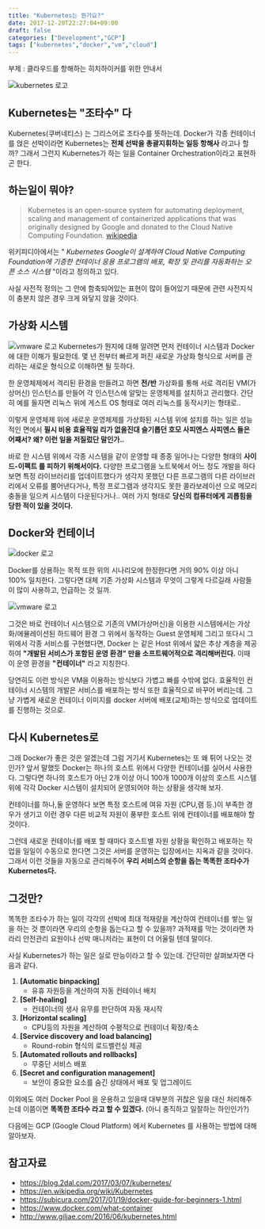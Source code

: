 ```yaml
---
title: "Kubernetes는 뭔가요?"
date: 2017-12-20T22:27:04+09:00
draft: false
categories: ["Development","GCP"]
tags: ["kubernetes","docker","vm","cloud"]
---
```

부제 : 클라우드를 항해하는 히치하이커를 위한 안내서

![kubernetes 로고](/img/kubernetes.jpg)
## Kubernetes는 "조타수" 다
Kubernetes(쿠버네티스) 는 그리스어로 조타수를 뜻하는데. Docker가 각종 컨테이너를 얹은 선박이라면 Kubernetes는 **전체 선박을 총괄지휘하는 일등 항해사** 라고나 할까? 그래서 그런지 Kubernetes가 하는 일을 Container Orchestration이라고 표현하곤 한다.

## 하는일이 뭐야?
> Kubernetes is an open-source system for automating deployment, scaling and management of containerized applications that was originally designed by Google and donated to the Cloud Native Computing Foundation. [wikipedia](https://en.wikipedia.org/wiki/Kubernetes)

위키피디아에서는 " *Kubernetes Google이 설계하여 Cloud Native Computing Foundation에 기증한 컨테이너 응용 프로그램의 배포, 확장 및 관리를 자동화하는 오픈 소스 시스템* "이라고 정의하고 있다.

사실 사전적 정의는 그 안에 함축되어있는 표현이 많이 들어있기 때문에 관련 사전지식이 충분치 않은 경우 크게 와닿지 않을 것이다.

## 가상화 시스템
![vmware 로고](/img/vmware-logo.png)
Kubernetes가 뭔지에 대해 알려면 먼저 컨테이너 시스템과 Docker에 대한 이해가 필요한데. 몇 년 전부터 빠르게 퍼진 새로운 가상화 형식으로 서버를 관리하는 새로운 형식으로 이해하면 될 듯하다.

한 운영체제에서 격리된 환경을 만들려고 하면 **전/반** 가상화를 통해 서로 격리된 VM(가상머신) 인스턴스를 만들어 각 인스턴스에 알맞는 운영체제를 설치하고 관리했다. 간단히 예를 들자면 리눅스 위에 게스트 OS 형태로 여러 리눅스를 동작시키는 형태로..

이렇게 운영체제 위에 새로운 운영체제를 가상화된 시스템 위에 설치를 하는 일은 성능적인 면에서 **필시 비용 효율적일 리가 없을진대 슬기롭던 호모 사피엔스 사피엔스 들은 어째서? 왜? 이런 일을 저질렀단 말인가..**

바로 한 시스템 위에서 각종 시스템을 같이 운영할 때 종종 일어나는 다양한 형태의 **사이드-이펙트 를 피하기 위해서이다.** 다양한 프로그램을 노트북에서 어느 정도 개발을 하다 보면 특정 라이브러리를 업데이트했다가 생각지 못했던 다른 프로그램의 다른 라이브러리에서 오류를 뿜어낸다거나, 특정 프로그램과 생각지도 못한 콜라보레이션 으로 메모리 충돌을 일으켜 시스템이 다운된다거나.. 여러 가지 형태로 **당신의 컴퓨터에게 괴롭힘을 당한 적이 있을 것이다.**

## Docker와 컨테이너
![docker 로고](/img/docker-facebook.png)

Docker를 상용하는 목적 또한 위의 시나리오에 한정한다면 거의 90% 이상 아니 100% 일치한다. 그렇다면 대체 기존 가상화 시스템과 무엇이 그렇게 다르길래 사람들이 많이 사용하고, 언급하는 것 일까.

![vmware 로고](/img/what-is-docker.png)

그것은 바로 컨테이너 시스템으로 기존의 VM(가상머신)을 이용한 시스템에서는 가상화/에뮬레이션된 하드웨어 환경 그 위에서 동작하는 Guest 운영체제 그리고 또다시 그 위에서 각종 서비스를 구현했다면, Docker 는 같은 Host 위에서 얇은 추상 계층을 제공하여 **"개발된 서비스가 포함된 운영 환경" 만을 소프트웨어적으로 격리해버린다.** 이때 이 운영 환경을 **"컨테이너"** 라고 지칭한다.

당연히도 이런 방식은 VM을 이용하는 방식보다 가볍고 빠를 수밖에 없다. 효율적인 컨테이너 시스템의 개발은 서비스를 배포하는 방식 또한 효율적으로 바꾸어 버리는데. 그냥 가볍게 새로운 컨테이너 이미지를 docker 서버에 배포(교체)하는 방식으로 업데이트를 진행하는 것으로.

## 다시 Kubernetes로

그래 Docker가 좋은 것은 알겠는데 그럼 거기서 Kubernetes는 또 왜 튀어 나오는 것인가? 앞서 말했듯 Docker는 하나의 호스트 위에서 다양한 컨테이너를 실어서 사용한다. 그렇다면 하나의 호스트가 아닌 2개 이상 아니 100개 1000개 이상의 호스트 시스템 위에 각각 Docker 시스템이 설치되어 운영되어야 하는 상황을 생각해 보자.

컨테이너를 하나,둘 운영하다 보면 특정 호스트에 여유 자원 (CPU,램 등.)이 부족한 경우가 생기고 이런 경우 다른 비교적 자원이 풍부한 호스트 위에 컨테이너를 배포해야 할 것이다.

그런데 새로운 컨테이너를 배포 할 때마다 호스트별 자원 상황을 확인하고 배포하는 작업을 일일이 수동으로 한다면 그것은 서버를 운영하는 입장에서는 지옥과 같을 것이다. 그래서 이런 것들을 자동으로 관리해주어 **우리 서비스의 순항을 돕는 똑똑한 조타수가 Kubernetes다.**

## 그것만?

똑똑한 조타수가 하는 일이 각각의 선박에 최대 적재량을 계산하여 컨테이너를 쌓는 일을 하는 것 뿐이라면 우리의 순항을 돕는다고 할 수 있을까? 과적재를 막는 것이라면 차라리 안전관리 요원이나 선박 매니저라는 표현이 더 어울릴 텐데 말이다.

사실 Kubernetes가 하는 일은 실로 만능이라고 할 수 있는데. 간단히만 살펴보자면 다음과 같다.

1. **[Automatic binpacking]**
   - 유휴 자원등을 계산하여 자동 컨테이너 배치
2. **[Self-healing]**
   - 컨테이너의 생사 유무를 판단하여 자동 재시작
3. **[Horizontal scaling]**
   - CPU등의 자원을 계산하여 수평적으로 컨테이너 확장/축소
4. **[Service discovery and load balancing]**
   - Round-robin 형식의 로드벨런싱 제공
5. **[Automated rollouts and rollbacks]**
   - 무중단 서비스 배포
6. **[Secret and configuration management]**
   - 보안이 중요한 요소를 숨긴 상태에서 배포 및 업그레이드


이외에도 여러 Docker Pool 을 운용하고 있을때 대부분의 귀찮은 일을 대신 처리해주는데 이쯤이면 **똑똑한 조타수 라고 할 수 있겠다.** (아니 충직하고 일잘하는 하인인가?)

다음에는 GCP (Google Cloud Platform) 에서 Kubernetes 를 사용하는 방법에 대해 알아보자.


## 참고자료
- https://blog.2dal.com/2017/03/07/kubernetes/
- https://en.wikipedia.org/wiki/Kubernetes
- https://subicura.com/2017/01/19/docker-guide-for-beginners-1.html
- https://www.docker.com/what-container
- http://www.giljae.com/2016/06/kubernetes.html
